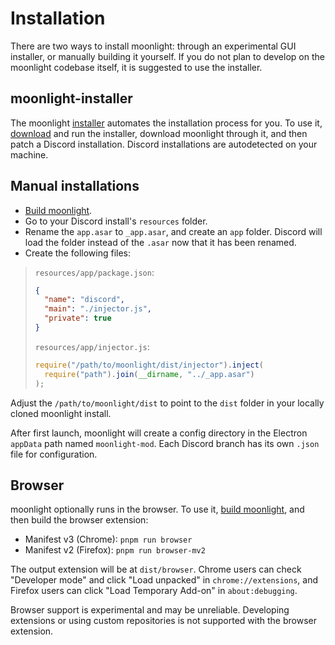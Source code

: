 # Installation

There are two ways to install moonlight: through an experimental GUI installer, or manually building it yourself. If you do not plan to develop on the moonlight codebase itself, it is suggested to use the installer.

## moonlight-installer

The moonlight [installer](https://github.com/moonlight-mod/moonlight-installer) automates the installation process for you. To use it, [download](https://github.com/moonlight-mod/moonlight-installer/releases/latest) and run the installer, download moonlight through it, and then patch a Discord installation. Discord installations are autodetected on your machine.

## Manual installations

- [Build moonlight](/docs/dev/setup).
- Go to your Discord install's `resources` folder.
- Rename the `app.asar` to `_app.asar`, and create an `app` folder. Discord will load the folder instead of the `.asar` now that it has been renamed.
- Create the following files:

> `resources/app/package.json`:
>
> ```json
> {
>   "name": "discord",
>   "main": "./injector.js",
>   "private": true
> }
> ```
>
> `resources/app/injector.js`:
>
> ```js
> require("/path/to/moonlight/dist/injector").inject(
>   require("path").join(__dirname, "../_app.asar")
> );
> ```

Adjust the `/path/to/moonlight/dist` to point to the `dist` folder in your locally cloned moonlight install.

After first launch, moonlight will create a config directory in the Electron `appData` path named `moonlight-mod`. Each Discord branch has its own `.json` file for configuration.

## Browser

moonlight optionally runs in the browser. To use it, [build moonlight](/docs/dev/setup), and then build the browser extension:

- Manifest v3 (Chrome): `pnpm run browser`
- Manifest v2 (Firefox): `pnpm run browser-mv2`

The output extension will be at `dist/browser`. Chrome users can check "Developer mode" and click "Load unpacked" in `chrome://extensions`, and Firefox users can click "Load Temporary Add-on" in `about:debugging`.

Browser support is experimental and may be unreliable. Developing extensions or using custom repositories is not supported with the browser extension.
